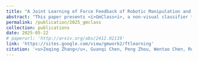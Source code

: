 ```yaml
---
title: "A Joint Learning of Force Feedback of Robotic Manipulation and Textual Cues for Granular Materials Classification"
abstract: "This paper presents <i>GmClass<i>, a non-visual classifier that utilizes the force feedback from robot-granules interaction, transforms the force sequences into the frequency domain, and integrates them with high-dimensional textual information within a two-branch architecture for multimodal supervised contrastive learning (MSCL). <br/><img src='/images/publications/2025_gmclass.jpg'>"
permalink: /publication/2025_gmclass
collection: publications
date: 2025-05-22
# paperurl: 'http://arxiv.org/abs/2412.02119'
link: 'https://sites.google.com/view/gmwork2/ftlearning'
citation: '<u>Zeqing Zhang</u>, Guanqi Chen, Peng Zhou, Wentao Chen, Ruixing Jia, Guanhua Chen, Liangjun Zhang, Jia Pan (2025). <br><i>IEEE Robotics and Automation Letters</i>.'
---
```


